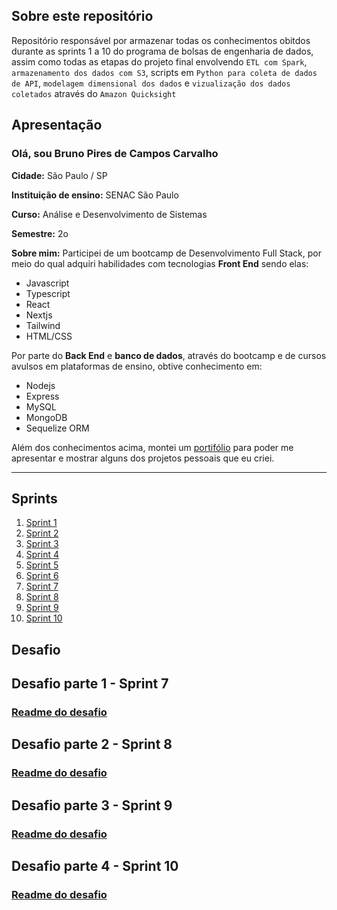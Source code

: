 ## Sobre este repositório

Repositório responsável por armazenar todas os conhecimentos obitdos durante as sprints 1 a 10 do programa de bolsas de engenharia de dados, assim como todas as etapas do projeto final envolvendo `ETL com Spark`, `armazenamento dos dados com S3`, scripts em `Python para coleta de dados de API`, `modelagem dimensional dos dados` e `vizualização dos dados coletados` através do `Amazon Quicksight`

## Apresentação

### Olá, sou Bruno Pires de Campos Carvalho

**Cidade:** São Paulo / SP

**Instituição de ensino:** SENAC São Paulo

**Curso:** Análise e Desenvolvimento de Sistemas

**Semestre:** 2o

**Sobre mim:** Participei de um bootcamp de Desenvolvimento Full Stack, por meio do qual adquiri habilidades com tecnologias **Front End** sendo elas:

- Javascript
- Typescript
- React
- Nextjs
- Tailwind
- HTML/CSS

Por parte do **Back End** e **banco de dados**, através do bootcamp e de cursos avulsos em plataformas de ensino, obtive conhecimento em:

- Nodejs
- Express
- MySQL
- MongoDB
- Sequelize ORM

Além dos conhecimentos acima, montei um [portifólio](https://portfolio-brunocampos.vercel.app/) para poder me apresentar e mostrar alguns dos projetos pessoais que eu criei.

---

## Sprints

1. [Sprint 1](Sprint%201/README.md)
2. [Sprint 2](Sprint%202/README.md)
3. [Sprint 3](Sprint%203/README.md)
4. [Sprint 4](Sprint%204/README.md)
5. [Sprint 5](Sprint%205/README.md)
6. [Sprint 6](Sprint%206/README.md)
7. [Sprint 7](Sprint%207/README.md)
8. [Sprint 8](Sprint%208/README.md)
9. [Sprint 9](Sprint%209/README.md)
10. [Sprint 10](Sprint%2010/README.md)

## Desafio

## Desafio parte 1 - Sprint 7

### [Readme do desafio](./Desafio/etapa-1/readme.md)

## Desafio parte 2 - Sprint 8

### [Readme do desafio](./Desafio/etapa-2/readme.md)

## Desafio parte 3 - Sprint 9

### [Readme do desafio](./Desafio/etapa-3/readme.md)

## Desafio parte 4 - Sprint 10

### [Readme do desafio](./Desafio/etapa-4/readme.md)
